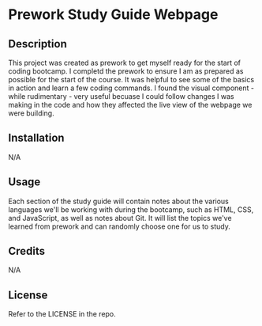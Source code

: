 # Prework Study Guide Webpage

## Description

This project was created as prework to get myself ready for the start of coding bootcamp. I completd the prework to ensure I am as prepared as possible for the start of the course. It was helpful to see some of the basics in action and learn a few coding commands. I found the visual component - while rudimentary - very useful becuase I could follow changes I was making in the code and how they affected the live view of the webpage we were building. 

## Installation

N/A

## Usage

Each section of the study guide will contain notes about the various languages we'll be working with during the bootcamp, such as HTML, CSS, and JavaScript, as well as notes about Git. It will list the topics we've learned from prework and can randomly choose one for us to study. 

## Credits

N/A

## License

Refer to the LICENSE in the repo. 